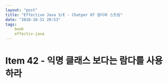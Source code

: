 ```yaml
---
layout: "post"
title: "Effective Java 3/E - Chatper 07 람다와 스트림"
date: "2018-10-31 20:53"
tags:
    book
    effectiv-java
---
```


# Item 42 - 익명 클래스 보다는 람다를 사용하라

